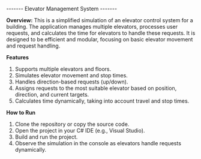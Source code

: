 ------- Elevator Management System -------

**Overview:**
This is a simplified simulation of an elevator control system for a building. The application manages multiple elevators, processes user requests, and calculates the time for elevators to handle these requests. It is designed to be efficient and modular, focusing on basic elevator movement and request handling.

**Features**
1. Supports multiple elevators and floors.
2. Simulates elevator movement and stop times.
3. Handles direction-based requests (up/down).
4. Assigns requests to the most suitable elevator based on position, direction, and current targets.
5. Calculates time dynamically, taking into account travel and stop times.

**How to Run**
1. Clone the repository or copy the source code.
2. Open the project in your C# IDE (e.g., Visual Studio).
3. Build and run the project.
4. Observe the simulation in the console as elevators handle requests dynamically.
